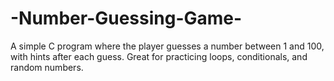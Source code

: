 # -Number-Guessing-Game-
A simple C program where the player guesses a number between 1 and 100, with hints after each guess. Great for practicing loops, conditionals, and random numbers. 

